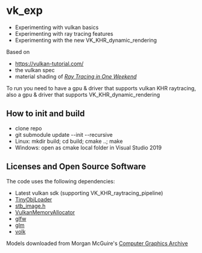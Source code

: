 # vk_exp

- Experimenting with vulkan basics 
- Experimenting with ray tracing features
- Experimenting with the new VK_KHR_dynamic_rendering 

Based on
- https://vulkan-tutorial.com/ 
- the vulkan spec
- material shading of [_Ray Tracing in One Weekend_](https://raytracing.github.io/books/RayTracingInOneWeekend.html)

To run you need to have a gpu & driver that supports vulkan KHR raytracing,
also a gpu & driver that supports VK_KHR_dynamic_rendering

## How to init and build

* clone repo
* git submodule update --init --recursive
* Linux: mkdir build; cd build; cmake ..; make
* Windows: open as cmake local folder in Visual Studio 2019 

## Licenses and Open Source Software

The code uses the following dependencies:
* Latest vulkan sdk (supporting VK_KHR_raytracing_pipeline)
* [TinyObjLoader](https://github.com/syoyo/tinyobjloader-c/blob/master/README.md)
* [stb_image.h](https://github.com/nothings/stb/blob/master/stb_image.h)
* [VulkanMemoryAllocator](https://github.com/GPUOpen-LibrariesAndSDKs/VulkanMemoryAllocator)
* [glfw](https://github.com/glfw/glfw)
* [glm](https://github.com/g-truc/glm)
* [volk](https://github.com/zeux/volk)

Models downloaded from Morgan McGuire's [Computer Graphics Archive](https://casual-effects.com/data)
